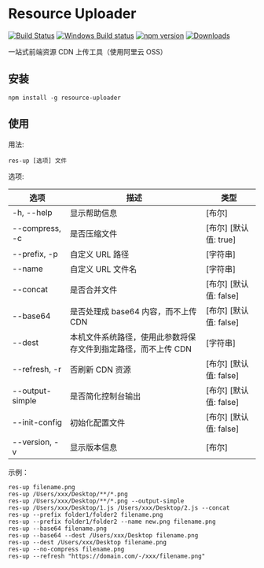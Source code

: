Resource Uploader
===============================

[![Build Status](https://circleci.com/gh/hex-ci/resource-uploader/tree/master.svg?style=shield)](https://circleci.com/gh/hex-ci/resource-uploader/tree/master) [![Windows Build status](https://ci.appveyor.com/api/projects/status/rtsoxi1ek6atyxfb?svg=true)](https://ci.appveyor.com/project/hex-ci/resource-uploader) [![npm version](https://badgen.net/npm/v/resource-uploader)](https://www.npmjs.com/package/resource-uploader) [![Downloads](https://badgen.net/npm/dt/resource-uploader)](https://www.npmjs.com/package/resource-uploader)

一站式前端资源 CDN 上传工具（使用阿里云 OSS）

## 安装

```
npm install -g resource-uploader
```

## 使用

用法:

```
res-up [选项] 文件
```

选项:

| 选项            | 描述                                                           | 类型                   |
|-----------------|----------------------------------------------------------------|------------------------|
| -h, --help      | 显示帮助信息                                                   | [布尔]                 |
| --compress, -c  | 是否压缩文件                                                   | [布尔] [默认值: true]  |
| --prefix, -p    | 自定义 URL 路径                                                | [字符串]               |
| --name          | 自定义 URL 文件名                                              | [字符串]               |
| --concat        | 是否合并文件                                                   | [布尔] [默认值: false] |
| --base64        | 是否处理成 base64 内容，而不上传 CDN                           | [布尔] [默认值: false] |
| --dest          | 本机文件系统路径，使用此参数将保存文件到指定路径，而不上传 CDN | [字符串]               |
| --refresh, -r   | 否刷新 CDN 资源                                                | [布尔] [默认值: false] |
| --output-simple | 是否简化控制台输出                                             | [布尔] [默认值: false] |
| --init-config   | 初始化配置文件                                                 | [布尔] [默认值: false] |
| --version, -v   | 显示版本信息                                                   | [布尔]                 |

示例：

```
res-up filename.png
res-up /Users/xxx/Desktop/**/*.png
res-up /Users/xxx/Desktop/**/*.png --output-simple
res-up /Users/xxx/Desktop/1.js /Users/xxx/Desktop/2.js --concat
res-up --prefix folder1/folder2 filename.png
res-up --prefix folder1/folder2 --name new.png filename.png
res-up --base64 filename.png
res-up --base64 --dest /Users/xxx/Desktop filename.png
res-up --dest /Users/xxx/Desktop filename.png
res-up --no-compress filename.png
res-up --refresh "https://domain.com/-/xxx/filename.png"
```
